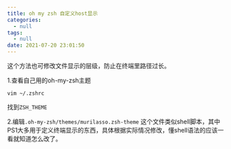 ```yaml
---
title: oh my zsh 自定义host显示
categories:
  - null
tags:
  - null
date: 2021-07-20 23:01:50
---
```


这个方法也可修改文件显示的层级，防止在终端里路径过长。

1.查看自己用的oh-my-zsh主题
```shell
vim ~/.zshrc
```
找到`ZSH_THEME`

2.编辑`.oh-my-zsh/themes/murilasso.zsh-theme`
这个文件类似shell脚本，其中PS1大多用于定义终端显示的东西，具体根据实际情况修改，懂shell语法的应该一看就知道怎么改了。




